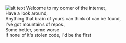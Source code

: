 ![alt text](https://github.com/eastoncrafter/eastoncrafter.github.com/blob/main/pfp/FullyTransparent.png)
Welcome to my corner of the internet,  
Have a look around,  
Anything that brain of yours can think of can be found,  
I've got mountains of repos,  
Some better, some worse  
If none of it's stolen code, I'd be the first  
